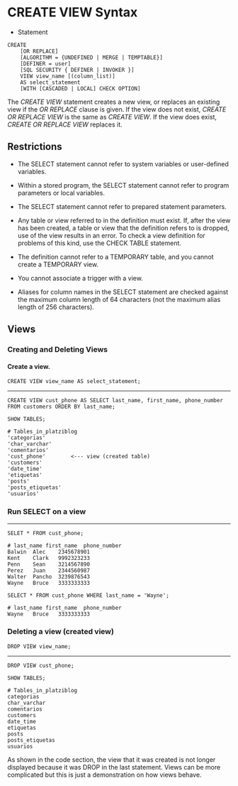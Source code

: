 # CREATE VIEW Syntax

- Statement
```
CREATE
    [OR REPLACE]
    [ALGORITHM = {UNDEFINED | MERGE | TEMPTABLE}]
    [DEFINER = user]
    [SQL SECURITY { DEFINER | INVOKER }]
    VIEW view_name [(column_list)]
    AS select_statement
    [WITH [CASCADED | LOCAL] CHECK OPTION]
```

The _CREATE VIEW_ statement creates a new view, or replaces an existing view if the _OR REPLACE_ clause is given. If the view does not exist, _CREATE OR REPLACE VIEW_ is the same as _CREATE VIEW_. If the view does exist, _CREATE OR REPLACE VIEW_ replaces it.

## Restrictions

- The SELECT statement cannot refer to system variables or user-defined variables.

- Within a stored program, the SELECT statement cannot refer to program parameters or local variables.

- The SELECT statement cannot refer to prepared statement parameters.

- Any table or view referred to in the definition must exist. If, after the view has been created, a table or view that the definition refers to is dropped, use of the view results in an error. To check a view definition for problems of this kind, use the CHECK TABLE statement.

- The definition cannot refer to a TEMPORARY table, and you cannot create a TEMPORARY view.

- You cannot associate a trigger with a view.

- Aliases for column names in the SELECT statement are checked against the maximum column length of 64 characters (not the maximum alias length of 256 characters).

## Views

### Creating and Deleting Views

#### Create a view.

```
CREATE VIEW view_name AS select_statement;
```
---
```
CREATE VIEW cust_phone AS SELECT last_name, first_name, phone_number
FROM customers ORDER BY last_name;

SHOW TABLES;

# Tables_in_platziblog
'categorias'
'char_varchar'
'comentarios'
'cust_phone'        <--- view (created table)
'customers'
'date_time'
'etiquetas'
'posts'
'posts_etiquetas'
'usuarios'
```

### Run SELECT on a view
---
```
SELET * FROM cust_phone;

# last_name	first_name	phone_number
Balwin	Alec	2345678901
Kent	Clark	9992323233
Penn	Sean	3214567890
Perez	Juan	2344560987
Walter	Pancho	3239876543
Wayne	Bruce	3333333333

SELECT * FROM cust_phone WHERE last_name = 'Wayne';

# last_name	first_name	phone_number
Wayne	Bruce	3333333333
```

### Deleting a view (created view)

```
DROP VIEW view_name;
```
---
```
DROP VIEW cust_phone;

SHOW TABLES;

# Tables_in_platziblog
categorias
char_varchar
comentarios
customers
date_time
etiquetas
posts
posts_etiquetas
usuarios
```

As shown in the code section, the view that it was created is not longer displayed because it was DROP in the last statement.
Views can be more complicated but this is just a demonstration on how views behave.